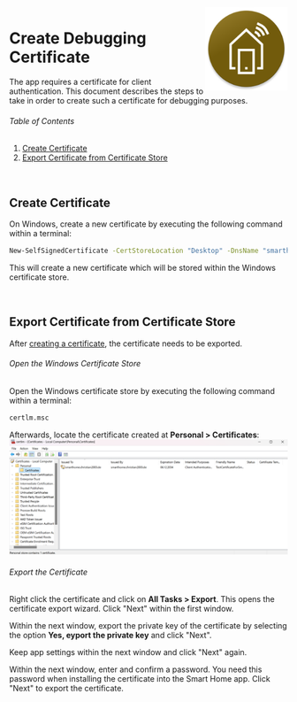 <img src="../img/icon.png" height="150" align="right"/>

# Create Debugging Certificate
The app requires a certificate for client authentication. This document describes the steps to take in order to create such a certificate for debugging purposes.

###### Table of Contents
1. [Create Certificate](#create-certificate)
2. [Export Certificate from Certificate Store](#export-certificate-from-certificate-store)

<br/>

## Create Certificate
On Windows, create a new certificate by executing the following command within a terminal:
```bat
New-SelfSignedCertificate -CertStoreLocation "Desktop" -DnsName "smarthome.christian2003.de" -FriendlyName "TestCertificateForSmarthomeWebsite" -NotAfter (Get-Date).AddYears(10)
```

This will create a new certificate which will be stored within the Windows certificate store.

<br/>

## Export Certificate from Certificate Store
After [creating a certificate](#create-certificate), the certificate needs to be exported.

###### Open the Windows Certificate Store
Open the Windows certificate store by executing the following command within a terminal:
```bat
certlm.msc
```

Afterwards, locate the certificate created at **Personal > Certificates**:
![](../img/development/windows_certificate_store.png)

###### Export the Certificate
Right click the certificate and click on **All Tasks > Export**. This opens the certificate export wizard. Click "Next" within the first window.

Within the next window, export the private key of the certificate by selecting the option **Yes, eyport the private key** and click "Next".

Keep app settings within the next window and click "Next" again.

Within the next window, enter and confirm a password. You need this password when installing the certificate into the Smart Home app. Click "Next" to export the certificate.
